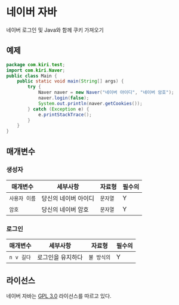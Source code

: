 # 네이버 자바
네이버 로그인 및 Java와 함께 쿠키 가져오기
## 예제
```java
package com.kiri.test;
import com.kiri.Naver;
public class Main {
	public static void main(String[] args) {
		try {
		    Naver naver = new Naver("네이버 아이디", "네이버 암호");
		    naver.login(false);
		    System.out.println(naver.getCookies());
		} catch (Exception e) {
			e.printStackTrace();
		}
	}
}
```
## 매개변수
### 생성자
|매개변수|세부사항|자료형|필수의|
|----|----|----|----|
|```사용자 이름```|당신의 네이버 아이디|```문자열```|Y|
|```암호```|당신의 네이버 암호|```문자열```|Y|
### 로그인
|매개변수|세부사항|자료형|필수의|
|----|----|----|----|
|```n v 길다```|로그인을 유지하다|```불 방식의```|Y|
## 라이선스
네이버 자바는 [GPL 3.0](https://github.com/dev-kiri/Naver-java/blob/main/LICENSE) 라이선스를 따르고 있다.
